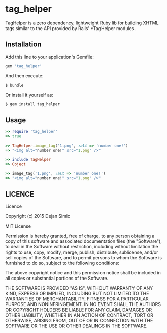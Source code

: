 tag_helper
==========

TagHelper is a zero dependency, lightweight Ruby lib for building XHTML tags similar to the API provided by Rails' *TagHelper modules.

## Installation

Add this line to your application's Gemfile:

```ruby
gem 'tag_helper'
```

And then execute:

```sh
$ bundle
```

Or install it yourself as:

```sh
$ gem install tag_helper
```

## Usage

```ruby
>> require 'tag_helper'
=> true

>> TagHelper.image_tag('1.png', :alt => 'number one!')
=> "<img alt="number one!" src="1.png" />"

>> include TagHelper
=> Object

>> image_tag('1.png', :alt => 'number one!')
=> "<img alt="number one!" src="1.png" />"
```

## LICENCE

Licence

Copyright (c) 2015 Dejan Simic

MIT License

Permission is hereby granted, free of charge, to any person obtaining a copy of this software and associated documentation files (the "Software"), to deal in the Software without restriction, including without limitation the rights to use, copy, modify, merge, publish, distribute, sublicense, and/or sell copies of the Software, and to permit persons to whom the Software is furnished to do so, subject to the following conditions:

The above copyright notice and this permission notice shall be included in all copies or substantial portions of the Software.

THE SOFTWARE IS PROVIDED "AS IS", WITHOUT WARRANTY OF ANY KIND, EXPRESS OR IMPLIED, INCLUDING BUT NOT LIMITED TO THE WARRANTIES OF MERCHANTABILITY, FITNESS FOR A PARTICULAR PURPOSE AND NONINFRINGEMENT. IN NO EVENT SHALL THE AUTHORS OR COPYRIGHT HOLDERS BE LIABLE FOR ANY CLAIM, DAMAGES OR OTHER LIABILITY, WHETHER IN AN ACTION OF CONTRACT, TORT OR OTHERWISE, ARISING FROM, OUT OF OR IN CONNECTION WITH THE SOFTWARE OR THE USE OR OTHER DEALINGS IN THE SOFTWARE.
